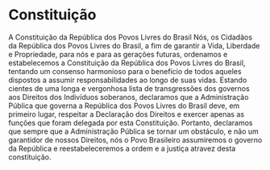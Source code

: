 # Constituição
A Constituição da República dos Povos Livres do Brasil
Nós, os Cidadãos da República dos Povos Livres do Brasil, a fim de garantir a Vida, Liberdade e Propriedade, para nós e para as gerações futuras, ordenamos e estabelecemos a Constituição da República dos Povos Livres do Brasil, tentando um consenso harmonioso para o benefício de todos aqueles dispostos a assumir responsabilidades ao longo de suas vidas. Estando cientes de uma longa e vergonhosa lista de transgressões dos governos aos Direitos dos Indivíduos soberanos, declaramos que a Administração Pública que governa a República dos Povos Livres do Brasil deve, em primeiro lugar, respeitar a Declaração dos Direitos e exercer apenas as funções que foram delegada por esta Constituição. Portanto, declaramos que sempre que a Administração Pública se tornar um obstáculo, e não um garantidor de nossos Direitos, nós o Povo Brasileiro assumiremos o governo da República e reestabeleceremos a ordem e a justiça atravez desta constituição.

